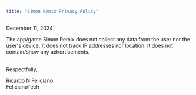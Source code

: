 ```yaml
---
title: "Simon Remix Privacy Policy"
---
```


December 11, 2024

The app/game Simon Remix does not collect any data from the user nor the user's device.
It does not track IP addresses nor location.
It does not contain/show any advertisements.

<br />
Respectfully,

Ricardo N Feliciano  
FelicianoTech
